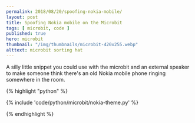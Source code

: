 ```yaml
---
permalink: 2018/08/20/spoofing-nokia-mobile/
layout: post
title: Spoofing Nokia mobile on the Microbit
tags: [ microbit, code ]
published: true
hero: microbit
thumbnail: "/img/thumbnails/microbit-420x255.webp"
alttext: microbit sorting hat
---
```


A silly little snippet you could use with the microbit and an external speaker to make someone 
think there's an old Nokia mobile phone ringing somewhere in the room. 

{% highlight "python" %}

{% include 'code/python/microbit/nokia-theme.py' %}

{% endhighlight %}
